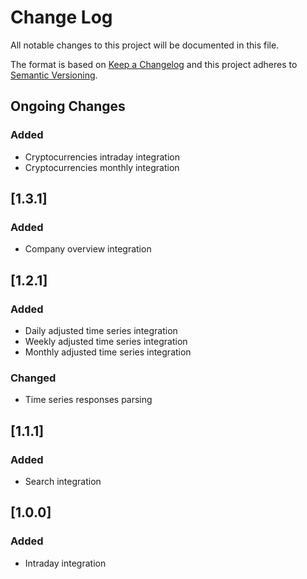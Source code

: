# Change Log

All notable changes to this project will be documented in this file.

The format is based on [Keep a Changelog](http://keepachangelog.com/)
and this project adheres to [Semantic Versioning](http://semver.org/).

## Ongoing Changes

### Added

- Cryptocurrencies intraday integration
- Cryptocurrencies monthly integration

## [1.3.1]

### Added

- Company overview integration

## [1.2.1]

### Added

- Daily adjusted time series integration
- Weekly adjusted time series integration
- Monthly adjusted time series integration

### Changed

- Time series responses parsing

## [1.1.1]

### Added

- Search integration

## [1.0.0]

### Added

- Intraday integration
